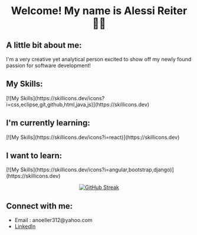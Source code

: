 <div align="center">

<h1> Welcome!  My name is Alessi Reiter 👩‍💻</h1>

</div>

<div>

<h2> A little bit about me: </h2>
<p> I'm a very creative yet analytical person excited to show off my newly found passion for software development!</p>

</div>

<!-- My Skills -->
<div>

<h2> My Skills: </h2>
[![My Skills](https://skillicons.dev/icons?i=css,eclipse,git,github,html,java,js)](https://skillicons.dev)

</div>

<!-- Currently learning skills -->
<div>

<h2> I'm currently learning: </h2>
[![My Skills](https://skillicons.dev/icons?i=react)](https://skillicons.dev)

</div>

<!-- Want to learn skills -->
<div>

<h2> I want to learn: </h2>
[![My Skills](https://skillicons.dev/icons?i=angular,bootstrap,django)](https://skillicons.dev)

</div>

<!-- Github Stats -->
<div align="center">
  
[![GitHub Streak](https://streak-stats.demolab.com?user=anoeller&theme=blue-green)](https://git.io/streak-stats)
  
</div>

<!-- Connection Links -->
<div>
<h2> Connect with me: </h2>
<ul>
   <li> Email : anoeller312@yahoo.com </li>
   <li> <a href="https://www.linkedin.com/in/alessi-reiter/" target="_blank">LinkedIn</a> </li>
</ul>
</div>
